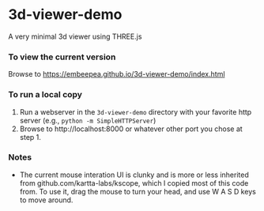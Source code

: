 # 3d-viewer-demo

A very minimal 3d viewer using THREE.js

### To view the current version

Browse to https://embeepea.github.io/3d-viewer-demo/index.html

### To run a local copy

1. Run a webserver in the `3d-viewer-demo` directory with your favorite http server (e.g., `python -m SimpleHTTPServer`)
2. Browse to http://localhost:8000 or whatever other port you chose at step 1.

### Notes

* The current mouse interation UI is clunky and is more or less inherited from github.com/kartta-labs/kscope, which
  I copied most of this code from.  To use it, drag the mouse to turn your head, and use W A S D keys to move around.
